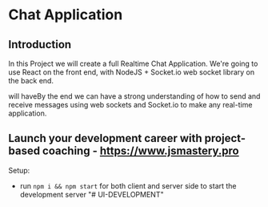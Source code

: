 #  Chat Application

## Introduction


In this Project we will create a full Realtime Chat Application. We're going to use  React on the front end, with NodeJS + Socket.io web socket library on the back end. 

will haveBy the end we can have  a strong understanding of how to send and receive messages using web sockets and Socket.io to make any real-time application.

## Launch your development career with project-based coaching - https://www.jsmastery.pro

Setup:
- run ```npm i && npm start``` for both client and server side to start the development server
"# UI-DEVELOPMENT" 

